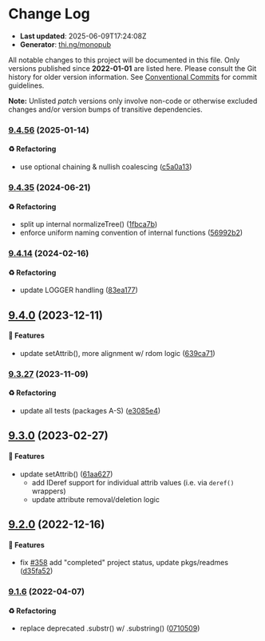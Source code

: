 # Change Log

- **Last updated**: 2025-06-09T17:24:08Z
- **Generator**: [thi.ng/monopub](https://thi.ng/monopub)

All notable changes to this project will be documented in this file.
Only versions published since **2022-01-01** are listed here.
Please consult the Git history for older version information.
See [Conventional Commits](https://conventionalcommits.org/) for commit guidelines.

**Note:** Unlisted _patch_ versions only involve non-code or otherwise excluded changes
and/or version bumps of transitive dependencies.

### [9.4.56](https://github.com/thi-ng/umbrella/tree/@thi.ng/hdom@9.4.56) (2025-01-14)

#### ♻️ Refactoring

- use optional chaining & nullish coalescing ([c5a0a13](https://github.com/thi-ng/umbrella/commit/c5a0a13))

### [9.4.35](https://github.com/thi-ng/umbrella/tree/@thi.ng/hdom@9.4.35) (2024-06-21)

#### ♻️ Refactoring

- split up internal normalizeTree() ([1fbca7b](https://github.com/thi-ng/umbrella/commit/1fbca7b))
- enforce uniform naming convention of internal functions ([56992b2](https://github.com/thi-ng/umbrella/commit/56992b2))

### [9.4.14](https://github.com/thi-ng/umbrella/tree/@thi.ng/hdom@9.4.14) (2024-02-16)

#### ♻️ Refactoring

- update LOGGER handling ([83ea177](https://github.com/thi-ng/umbrella/commit/83ea177))

## [9.4.0](https://github.com/thi-ng/umbrella/tree/@thi.ng/hdom@9.4.0) (2023-12-11)

#### 🚀 Features

- update setAttrib(), more alignment w/ rdom logic ([639ca71](https://github.com/thi-ng/umbrella/commit/639ca71))

### [9.3.27](https://github.com/thi-ng/umbrella/tree/@thi.ng/hdom@9.3.27) (2023-11-09)

#### ♻️ Refactoring

- update all tests (packages A-S) ([e3085e4](https://github.com/thi-ng/umbrella/commit/e3085e4))

## [9.3.0](https://github.com/thi-ng/umbrella/tree/@thi.ng/hdom@9.3.0) (2023-02-27)

#### 🚀 Features

- update setAttrib() ([61aa627](https://github.com/thi-ng/umbrella/commit/61aa627))
  - add IDeref support for individual attrib values (i.e. via `deref()` wrappers)
  - update attribute removal/deletion logic

## [9.2.0](https://github.com/thi-ng/umbrella/tree/@thi.ng/hdom@9.2.0) (2022-12-16)

#### 🚀 Features

- fix [#358](https://github.com/thi-ng/umbrella/issues/358) add "completed" project status, update pkgs/readmes ([d35fa52](https://github.com/thi-ng/umbrella/commit/d35fa52))

### [9.1.6](https://github.com/thi-ng/umbrella/tree/@thi.ng/hdom@9.1.6) (2022-04-07)

#### ♻️ Refactoring

- replace deprecated .substr() w/ .substring() ([0710509](https://github.com/thi-ng/umbrella/commit/0710509))
